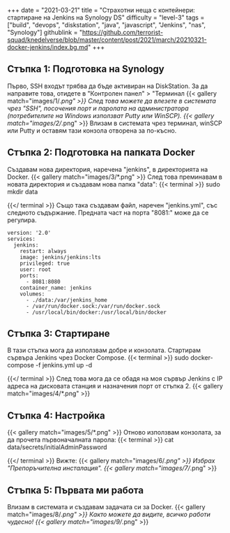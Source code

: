 +++
date = "2021-03-21"
title = "Страхотни неща с контейнери: стартиране на Jenkins на Synology DS"
difficulty = "level-3"
tags = ["build", "devops", "diskstation", "java", "javascript", "Jenkins", "nas", "Synology"]
githublink = "https://github.com/terrorist-squad/knedelverse/blob/master/content/post/2021/march/20210321-docker-jenkins/index.bg.md"
+++

## Стъпка 1: Подготовка на Synology
Първо, SSH входът трябва да бъде активиран на DiskStation. За да направите това, отидете в "Контролен панел" > "Терминал
{{< gallery match="images/1/*.png" >}}
След това можете да влезете в системата чрез "SSH", посочения порт и паролата на администратора (потребителите на Windows използват Putty или WinSCP).
{{< gallery match="images/2/*.png" >}}
Влизам в системата чрез терминал, winSCP или Putty и оставям тази конзола отворена за по-късно.
## Стъпка 2: Подготовка на папката Docker
Създавам нова директория, наречена "jenkins", в директорията на Docker.
{{< gallery match="images/3/*.png" >}}
След това преминавам в новата директория и създавам нова папка "data":
{{< terminal >}}
sudo mkdir data

{{</ terminal >}}
Също така създавам файл, наречен "jenkins.yml", със следното съдържание. Предната част на порта "8081:" може да се регулира.
```
version: '2.0'
services:
  jenkins:
    restart: always
    image: jenkins/jenkins:lts
    privileged: true
    user: root
    ports:
      - 8081:8080
    container_name: jenkins
    volumes:
      - ./data:/var/jenkins_home
      - /var/run/docker.sock:/var/run/docker.sock
      - /usr/local/bin/docker:/usr/local/bin/docker

```

## Стъпка 3: Стартиране
В тази стъпка мога да използвам добре и конзолата. Стартирам сървъра Jenkins чрез Docker Compose.
{{< terminal >}}
sudo docker-compose -f jenkins.yml up -d

{{</ terminal >}}
След това мога да се обадя на моя сървър Jenkins с IP адреса на дисковата станция и назначения порт от стъпка 2.
{{< gallery match="images/4/*.png" >}}

## Стъпка 4: Настройка

{{< gallery match="images/5/*.png" >}}
Отново използвам конзолата, за да прочета първоначалната парола:
{{< terminal >}}
cat data/secrets/initialAdminPassword

{{</ terminal >}}
Вижте:
{{< gallery match="images/6/*.png" >}}
Избрах "Препоръчителна инсталация".
{{< gallery match="images/7/*.png" >}}

## Стъпка 5: Първата ми работа
Влизам в системата и създавам задачата си за Docker.
{{< gallery match="images/8/*.png" >}}
Както можете да видите, всичко работи чудесно!
{{< gallery match="images/9/*.png" >}}

